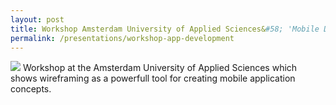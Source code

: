 ```yaml
---
layout: post
title: Workshop Amsterdam University of Applied Sciences&#58; 'Mobile Design, Every great design begins with an even better story'
permalink: /presentations/workshop-app-development
---
```

[<img src="{{ site.baseurl }}/img/presentation.svg">]({{site.baseurl}}/presentations/workshop-app-development.pdf)
Workshop at the Amsterdam University of Applied Sciences which shows wireframing as a powerfull tool for creating mobile application concepts.